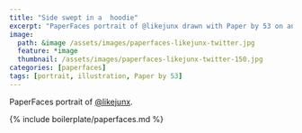 ```yaml
---
title: "Side swept in a  hoodie"
excerpt: "PaperFaces portrait of @likejunx drawn with Paper by 53 on an iPad."
image: 
  path: &image /assets/images/paperfaces-likejunx-twitter.jpg 
  feature: *image
  thumbnail: /assets/images/paperfaces-likejunx-twitter-150.jpg
categories: [paperfaces]
tags: [portrait, illustration, Paper by 53]
---
```


PaperFaces portrait of [@likejunx](https://twitter.com/likejunx).

{% include boilerplate/paperfaces.md %}

